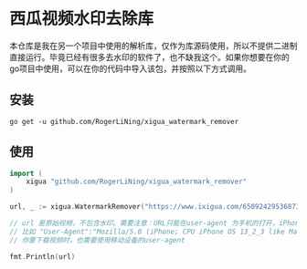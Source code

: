 # 西瓜视频水印去除库
本仓库是我在另一个项目中使用的解析库，仅作为库源码使用，所以不提供二进制直接运行。毕竟已经有很多去水印的软件了，也不缺我这个。如果你想要在你的go项目中使用，可以在你的代码中导入该包，并按照以下方式调用。

## 安装
```shell script
go get -u github.com/RogerLiNing/xigua_watermark_remover
```

## 使用
```go
import (
	xigua "github.com/RogerLiNing/xigua_watermark_remover"
)

url, _ := xigua.WatermarkRemover("https://www.ixigua.com/6509242953687368199/?app=video_article")

// url 是原始视频，不包含水印。需要注意：URL只能在user-agent 为手机的打开，iPhone、Android等移动设备
// 比如 "User-Agent":"Mozilla/5.0 (iPhone; CPU iPhone OS 13_2_3 like Mac OS X) AppleWebKit/605.1.15 (KHTML, like Gecko) Version/13.0.3 Mobile/15E148 Safari/604.1"
// 你要下载视频时，也需要使用移动设备的user-agent

fmt.Println(url)

```